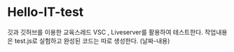 # Hello-IT-test
깃과 깃허브를 이용한 교육스레드
VSC , Liveserver를 활용하여 테스트한다.
작업내용은 test.js로 실험하고 완성된 코드는 따로 생성한다. (날짜-내용)
